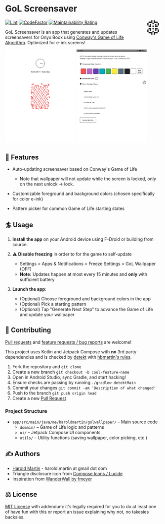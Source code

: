 # GoL Screensaver

<img src="app/src/main/res/mipmap-xxxhdpi/ic_launcher.webp" width="50" align="right" alt="icon">

[![Lint](https://github.com/hbmartin/onyx-boox-screensaver-gol/actions/workflows/lint.yml/badge.svg)](https://github.com/hbmartin/onyx-boox-screensaver-gol/actions/workflows/lint.yml)
[![CodeFactor](https://www.codefactor.io/repository/github/hbmartin/onyx-boox-screensaver-gol/badge)](https://www.codefactor.io/repository/github/hbmartin/onyx-boox-screensaver-gol)
[![Maintainability Rating](https://sonarcloud.io/api/project_badges/measure?project=hbmartin_onyx-boox-screensaver-gol&metric=sqale_rating)](https://sonarcloud.io/summary/new_code?id=hbmartin_onyx-boox-screensaver-gol)

GoL Screensaver is an app that generates and updates screensavers for Onyx Boox using [Conway's Game of Life Algorithm](https://en.wikipedia.org/wiki/Conway%27s_Game_of_Life). Optimized for e-ink screens!

<img src="media/screenshot.webp" width="45%" /> <img src="media/screenshot2.webp" width="45%" />

## 🎨 Features
- Auto-updating screensaver based on Conway's Game of Life
  - Note that wallpaper will not update while the screen is locked, only on the next unlock -> lock.

- Customizable foreground and background colors (chosen specifically for color e-ink)
- Pattern picker for common Game of Life starting states

## 🏄 Usage
1. **Install the app** on your Android device using F-Droid or building from source.
2. ⚠️ **Disable freezing** in order to for the game to self-update
   - Settings > Apps & Notifications > Freeze Settings > GoL Wallpaper (OFF)
   - **Note:** Updates happen at most every 15 minutes and **only** with sufficient battery

3. **Launch the app**:
   - (Optional) Choose foreground and background colors in the app
   - (Optional) Pick a starting pattern 
   - (Optional) Tap "Generate Next Step" to advance the Game of Life and update your wallpaper

## 🤝 Contributing

[Pull requests](https://github.com/hbmartin/onyx-boox-screensaver-gol/pulls) and [feature requests / bug reports](https://github.com/hbmartin/onyx-boox-screensaver-gol/issues) are welcome!

This project uses Kotlin and Jetpack Compose with **no** 3rd party dependencies and is checked by [detekt](https://detekt.dev/) with [hbmartin's rules](https://github.com/hbmartin/hbmartin-detekt-rules).

1.  Fork the repository and `git clone`
2.  Create a new branch `git checkout -b cool-feature-name`
3.  Open in Android Studio, sync Gradle, and start hacking!
4.  Ensure checks are passing by running `./gradlew detektMain`
5.  Commit your changes `git commit -am 'Description of what changed'`
6.  Push to the branch `git push origin head`
7.  Create a new [Pull Request](https://github.com/hbmartin/onyx-boox-screensaver-gol/pulls)

### Project Structure
- `app/src/main/java/me/haroldmartin/golwallpaper/` – Main source code
  - `domain/` – Game of Life logic and patterns
  - `ui/` – Jetpack Compose UI components
  - `utils/` – Utility functions (saving wallpaper, color picking, etc.)

## ✍️ Authors

* [Harold Martin](https://www.linkedin.com/in/harold-martin-98526971/) - harold.martin at gmail dot com
* Triangle disclosure icon from [Compose Icons / Lucide](https://composeicons.com/icons/lucide/triangle)
* Inspiration from [WanderWall by fmeyer](https://github.com/fmeyer/WanderWall)

## ⚖️ License
[MIT License](LICENSE.txt) with addendum: it's legally required for you to do at least one of have fun with this or report an issue explaining why not, no takesies backsies.
